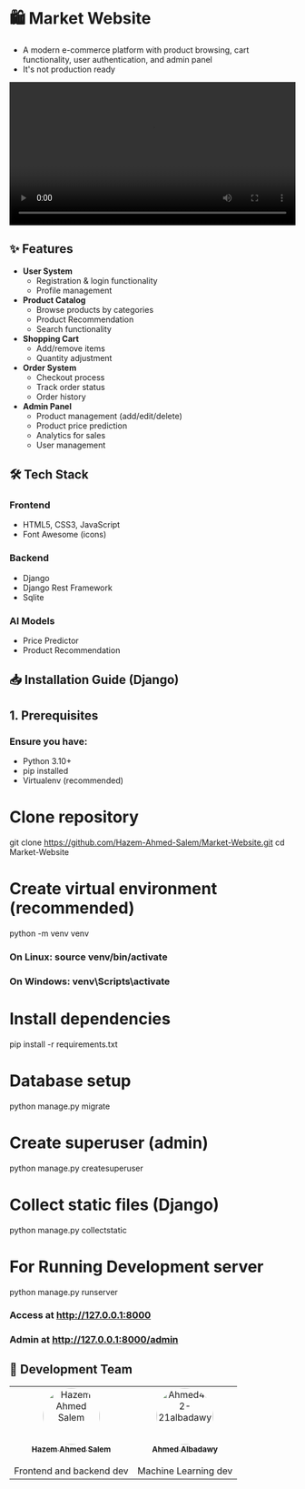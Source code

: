 # 🛍️ Market Website  
* A modern e-commerce platform with product browsing, cart functionality, user authentication, and  admin panel 
* It's not production ready

<video width="100%" controls>
  <source src="./Preview/video/Video(2).mp4" type="video/mp4">
</video>

## ✨ Features  
- **User System**  
  - Registration & login functionality  
  - Profile management  
- **Product Catalog**  
  - Browse products by categories  
  - Product Recommendation
  - Search functionality  
- **Shopping Cart**  
  - Add/remove items  
  - Quantity adjustment  
- **Order System**  
  - Checkout process  
  - Track order status
  - Order history  
- **Admin Panel**  
  - Product management (add/edit/delete)
  - Product price prediction
  - Analytics for sales  
  - User management  

<!-- ## 🚀 Live Demo  
*(If deployed, add link here - e.g.: [View Live Demo](https://yourdeploymentlink.com))*   -->

## 🛠️ Tech Stack  
### Frontend  
- HTML5, CSS3, JavaScript    
- Font Awesome (icons)  

### Backend  
- Django 
- Django Rest Framework  
- Sqlite  

### AI Models
- Price Predictor
- Product Recommendation


## 📥 Installation Guide (Django)  
## 1. Prerequisites  
### Ensure you have:
- Python 3.10+
- pip installed
- Virtualenv (recommended)

# Clone repository
git clone https://github.com/Hazem-Ahmed-Salem/Market-Website.git
cd Market-Website

# Create virtual environment (recommended)
python -m venv venv
### On Linux: source venv/bin/activate  
### On Windows: venv\Scripts\activate

# Install dependencies
pip install -r requirements.txt  

# Database setup
python manage.py migrate

# Create superuser (admin)
python manage.py createsuperuser

# Collect static files (Django)
python manage.py collectstatic

# For Running Development server
python manage.py runserver
### Access at http://127.0.0.1:8000
### Admin at http://127.0.0.1:8000/admin


## 👥 Development Team

<table>
  <tr>
    <td align="center">
      <a href="https://github.com/Hazem-Ahmed-Salem">
        <img src="https://avatars.githubusercontent.com/Hazem-Ahmed-Salem" width="100px;" style="border-radius: 50%;" alt="Hazem Ahmed Salem"/>
        <br />
        <sub><b>Hazem Ahmed Salem</b></sub>
      </a>
      <br />
      <br />
      <span>Frontend and backend dev</span>
    </td>
    <td align="center">
      <a href="https://github.com/Ahmed482-21albadawy">
        <img src="https://avatars.githubusercontent.com/Ahmed482-21albadawy" width="100px;" style="border-radius: 50%;" alt="Ahmed482-21albadawy"/>
        <br />
        <sub><b>Ahmed Albadawy</b></sub>
      </a>
      <br />
      <br />
      <span>Machine Learning dev</span>
    </td>
  </tr>
</table>